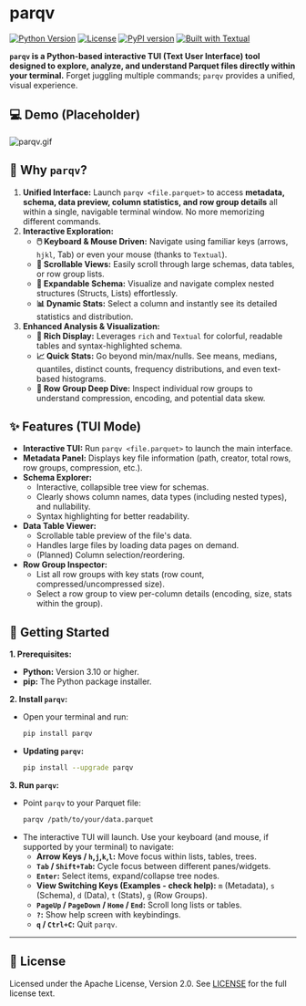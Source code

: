 # parqv

[![Python Version](https://img.shields.io/badge/Python-3.10+-blue.svg)](https://www.python.org/)
[![License](https://img.shields.io/badge/License-Apache%202.0-blue.svg)](LICENSE)
[![PyPI version](https://badge.fury.io/py/parqv.svg)](https://badge.fury.io/py/parqv) <!-- Link after PyPI release -->
[![Built with Textual](https://img.shields.io/badge/Built%20with-Textual-blueviolet.svg)](https://textual.textualize.io/)
<!-- Optional: Add BuyMeACoffee or other badges later if desired -->

**`parqv` is a Python-based interactive TUI (Text User Interface) tool designed to explore, analyze, and understand Parquet files directly within your terminal.** Forget juggling multiple commands; `parqv` provides a unified, visual experience.

## 💻 Demo (Placeholder)

![parqv.gif](assets/parqv.gif)

## 🤔 Why `parqv`?
1.  **Unified Interface:** Launch `parqv <file.parquet>` to access **metadata, schema, data preview, column statistics, and row group details** all within a single, navigable terminal window. No more memorizing different commands.
2.  **Interactive Exploration:**
    *   **🖱️ Keyboard & Mouse Driven:** Navigate using familiar keys (arrows, `hjkl`, Tab) or even your mouse (thanks to `Textual`).
    *   **📜 Scrollable Views:** Easily scroll through large schemas, data tables, or row group lists.
    *   **🌲 Expandable Schema:** Visualize and navigate complex nested structures (Structs, Lists) effortlessly.
    *   **📊 Dynamic Stats:** Select a column and instantly see its detailed statistics and distribution.
3.  **Enhanced Analysis & Visualization:**
    *   **🎨 Rich Display:** Leverages `rich` and `Textual` for colorful, readable tables and syntax-highlighted schema.
    *   **📈 Quick Stats:** Go beyond min/max/nulls. See means, medians, quantiles, distinct counts, frequency distributions, and even text-based histograms.
    *   **🔬 Row Group Deep Dive:** Inspect individual row groups to understand compression, encoding, and potential data skew.

## ✨ Features (TUI Mode)
*   **Interactive TUI:** Run `parqv <file.parquet>` to launch the main interface.
*   **Metadata Panel:** Displays key file information (path, creator, total rows, row groups, compression, etc.).
*   **Schema Explorer:**
    *   Interactive, collapsible tree view for schemas.
    *   Clearly shows column names, data types (including nested types), and nullability.
    *   Syntax highlighting for better readability.
*   **Data Table Viewer:**
    *   Scrollable table preview of the file's data.
    *   Handles large files by loading data pages on demand.
    *   (Planned) Column selection/reordering.
*   **Row Group Inspector:**
    *   List all row groups with key stats (row count, compressed/uncompressed size).
    *   Select a row group to view per-column details (encoding, size, stats within the group).

## 🚀 Getting Started

**1. Prerequisites:**
*   **Python:** Version 3.10 or higher.
*   **pip:** The Python package installer.

**2. Install `parqv`:**
*   Open your terminal and run:
    ```bash
    pip install parqv
    ```
*   **Updating `parqv`:**
    ```bash
    pip install --upgrade parqv
    ```

**3. Run `parqv`:**
*   Point `parqv` to your Parquet file:
    ```bash
    parqv /path/to/your/data.parquet
    ```
*   The interactive TUI will launch. Use your keyboard (and mouse, if supported by your terminal) to navigate:
    *   **Arrow Keys / `h`,`j`,`k`,`l`:** Move focus within lists, tables, trees.
    *   **`Tab` / `Shift+Tab`:** Cycle focus between different panes/widgets.
    *   **`Enter`:** Select items, expand/collapse tree nodes.
    *   **View Switching Keys (Examples - check help):** `m` (Metadata), `s` (Schema), `d` (Data), `t` (Stats), `g` (Row Groups).
    *   **`PageUp` / `PageDown` / `Home` / `End`:** Scroll long lists or tables.
    *   **`?`:** Show help screen with keybindings.
    *   **`q` / `Ctrl+C`:** Quit `parqv`.

---

## 📄 License

Licensed under the Apache License, Version 2.0. See [LICENSE](LICENSE) for the full license text.